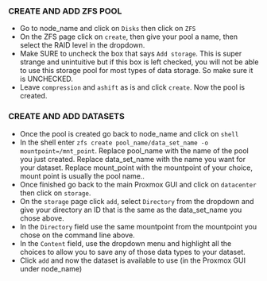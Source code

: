 ### CREATE AND ADD ZFS POOL
- Go to node_name and click on `Disks` then click on `ZFS`
- On the ZFS page click on `create`, then give your pool a name, then select the RAID level in the dropdown. 
- Make SURE to uncheck the box that says `Add storage`. This is super strange and unintuitive but if this box is left checked, you will not be able to use this storage pool for most types of data storage. So make sure it is UNCHECKED.
- Leave `compression` and `ashift` as is and click `create`. Now the pool is created.

### CREATE AND ADD DATASETS
- Once the pool is created go back to node_name and click on `shell`
- In the shell enter `zfs create pool_name/data_set_name -o mountpoint=/mnt_point`. Replace pool_name with the name of the pool you just created. Replace data_set_name with the name you want for your dataset. Replace mount_point with the mountpoint of your choice, mount point is usually the pool name..
- Once finished go back to the main Proxmox GUI and click on `datacenter` then click on `storage`.
- On the `storage` page click `add`, select `Directory` from the dropdown and give your directory an ID that is the same as the data_set_name you chose above. 
- In the `Directory` field use the same mountpoint from the mountpoint you chose on the command line above.
- In the `Content` field, use the dropdown menu and highlight all the choices to allow you to save any of those data types to your dataset.
- Click `add` and now the dataset is available to use (in the Proxmox GUI under node_name)
